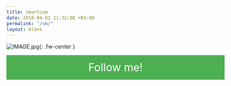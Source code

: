 ```yaml
---
title: smartcom
date: 2018-04-01 21:32:00 +03:00
permalink: "/sm/"
layout: blank
---
```


![IMAGE.jpg](/uploads/IMAGE.jpg){: .fw-center }

<style>
.fw-center{
    margin: 0 auto;
    display: block;
    width: 100%;
}
.button {
    background-color: #4CAF50; /* Green */
    border: none;
    color: white;
    padding: 15px 32px;
    text-align: center;
    text-decoration: none;
    display: inline-block;
    font-size: 16px;
}
</style>

<a class="button fw-center" href="http://www.smartcom.tech" style="font-size: 2em;"> Follow me!</a>

